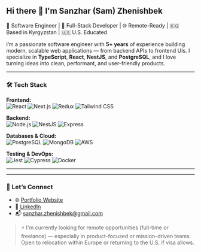 ## Hi there 👋 I'm Sanzhar (Sam) Zhenishbek

🚀 Software Engineer | 🧠 Full-Stack Developer | 🌐 Remote-Ready | 🇰🇬 Based in Kyrgyzstan | 🇺🇸 U.S. Educated

I’m a passionate software engineer with **5+ years** of experience building modern, scalable web applications — from backend APIs to frontend UIs. I specialize in **TypeScript**, **React**, **NestJS**, and **PostgreSQL**, and I love turning ideas into clean, performant, and user-friendly products.

---

### 🛠️ Tech Stack

**Frontend:**  
![React](https://img.shields.io/badge/-React-61DAFB?style=flat&logo=react&logoColor=black)
![Next.js](https://img.shields.io/badge/-Next.js-000?style=flat&logo=nextdotjs)
![Redux](https://img.shields.io/badge/-Redux-764ABC?style=flat&logo=redux&logoColor=white)
![Tailwind CSS](https://img.shields.io/badge/-Tailwind-06B6D4?style=flat&logo=tailwindcss&logoColor=white)

**Backend:**  
![Node.js](https://img.shields.io/badge/-Node.js-339933?style=flat&logo=node.js&logoColor=white)
![NestJS](https://img.shields.io/badge/-NestJS-E0234E?style=flat&logo=nestjs&logoColor=white)
![Express](https://img.shields.io/badge/-Express-000?style=flat&logo=express&logoColor=white)

**Databases & Cloud:**  
![PostgreSQL](https://img.shields.io/badge/-PostgreSQL-336791?style=flat&logo=postgresql&logoColor=white)
![MongoDB](https://img.shields.io/badge/-MongoDB-47A248?style=flat&logo=mongodb&logoColor=white)
![AWS](https://img.shields.io/badge/-AWS-232F3E?style=flat&logo=amazonaws)

**Testing & DevOps:**  
![Jest](https://img.shields.io/badge/-Jest-C21325?style=flat&logo=jest&logoColor=white)
![Cypress](https://img.shields.io/badge/-Cypress-17202C?style=flat&logo=cypress)
![Docker](https://img.shields.io/badge/-Docker-2496ED?style=flat&logo=docker&logoColor=white)

---
---

### 💼 Let’s Connect

- 🌐 [Portfolio Website](https://samzh.dev)
- 💼 [LinkedIn](https://www.linkedin.com/in/sanzharzhenishbek/)
- 📬 sanzhar.zhenishbek@gmail.com

> ⚡ I'm currently looking for remote opportunities (full-time or freelance) — especially in product-focused or mission-driven teams. Open to relocation within Europe or returning to the U.S. if visa allows.
